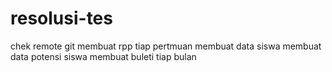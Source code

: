 # resolusi-tes
chek remote git
membuat rpp tiap pertmuan
membuat data siswa
membuat data potensi siswa
membuat buleti tiap bulan
